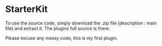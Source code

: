 # StarterKit


To use the source code, simply download the .zip file (description : main file) and extract it. The plugins full source is there.

Please excuse any messy code, this is my first plugin.
